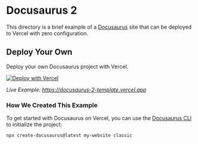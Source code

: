 # Docusaurus 2

This directory is a brief example of a [Docusaurus](https://v2.docusaurus.io) site that can be deployed to Vercel with zero configuration.

## Deploy Your Own

Deploy your own Docusaurus project with Vercel.

[![Deploy with Vercel](https://vercel.com/button)](https://vercel.com/new/clone?repository-url=https://github.com/vercel/vercel/tree/main/docusaurus-2&template=docusaurus-2)

_Live Example: https://docusaurus-2-template.vercel.app_

### How We Created This Example

To get started with Docusaurus on Vercel, you can use the [Docusaurus CLI](https://v2.docusaurus.io/docs/installation#scaffold-project-website) to initialize the project:


```shell
npx create-docusaurus@latest my-website classic
```

